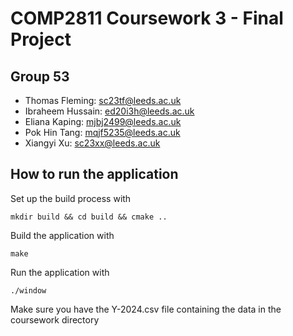 # COMP2811 Coursework 3 - Final Project

## Group 53

- Thomas Fleming: sc23tf@leeds.ac.uk
- Ibraheem Hussain: ed20i3h@leeds.ac.uk
- Eliana Kaping: mjbj2499@leeds.ac.uk
- Pok Hin Tang: mqjf5235@leeds.ac.uk
- Xiangyi Xu: sc23xx@leeds.ac.uk

## How to run the application

Set up the build process with

    mkdir build && cd build && cmake ..

Build the application with

    make 

Run the application with

    ./window

Make sure you have the Y-2024.csv file containing the data in the coursework directory
